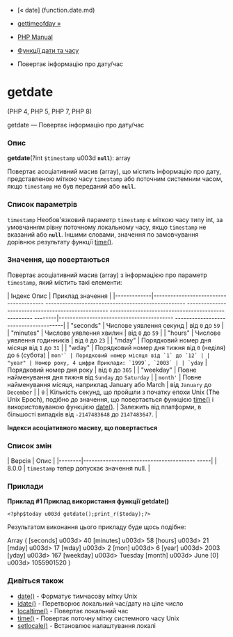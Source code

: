 - [« date] (function.date.md)
- [gettimeofday »](function.gettimeofday.md)

- [PHP Manual](index.md)
- [Функції дати та часу](ref.datetime.md)
- Повертає інформацію про дату/час

# getdate

(PHP 4, PHP 5, PHP 7, PHP 8)

getdate — Повертає інформацію про дату/час

### Опис

**getdate**(?int `$timestamp` u003d **`null`**): array

Повертає асоціативний масив (array), що містить інформацію про дату,
представленою міткою часу `timestamp` або поточним системним
часом, якщо `timestamp` не був переданий або **`null`**.

### Список параметрів

`timestamp`
Необов'язковий параметр `timestamp` є міткою часу
типу int, за умовчанням рівну поточному локальному часу, якщо
`timestamp` не вказаний або **`null`**. Іншими словами, значення по
замовчування дорівнює результату функції [time()](function.time.md).

### Значення, що повертаються

Повертає асоціативний масив (array) з інформацією про параметр
`timestamp`, який містить такі елементи:

| Індекс Опис | Приклад значення |
|-------------|--------------------------------------- -------------------------------------------------- -------------------------------------------------- -------------------------------------------------- --------|----------------------------------------- --------------------------------------|
| "seconds" | Числове уявлення секунд | від `0` до `59` |
| "minutes" | Числове уявлення хвилин | від `0` до `59` |
| "hours" | Числове уявлення годинників | від `0` до `23` |
| "mday" | Порядковий номер дня місяця від `1` до `31` |
| "wday" | Порядковий номер дня тижня від `0` (неділя) до `6` (субота)
| ``mon'` | Порядковий номер місяця від `1` до `12` |
| "year" | Номер року, 4 цифри Приклади: `1999`, `2003` |
| `yday`` | Порядковий номер дня року | від `0` до `365` |
| "weekday" | Повне найменування дня тижня від `Sunday` до `Saturday` |
| ``month'`` | Повне найменування місяця, наприклад January або March | від `January` до `December` |
| `0` | Кількість секунд, що пройшли з початку епохи Unix (The Unix Epoch), подібно до значення, що повертається функцією [time()](function.time.md) і використовуваною функцією [date()](function.date.md). | Залежить від платформи, в більшості випадків від `-2147483648` до `2147483647`. |

**Індекси асоціативного масиву, що повертається**

### Список змін

| Версія | Опис |
|--------|---------------------------------------- -----|
| 8.0.0 | `timestamp` тепер допускає значення null. |

### Приклади

**Приклад #1 Приклад використання функції **getdate()****

` <?php$today u003d getdate();print_r($today);?> `

Результатом виконання цього прикладу буде щось подібне:

Array
(
[seconds] u003d> 40
[minutes] u003d> 58
[hours] u003d> 21
[mday] u003d> 17
[wday] u003d> 2
[mon] u003d> 6
[year] u003d> 2003
[yday] u003d> 167
[weekday] u003d> Tuesday
[month] u003d> June
[0] u003d> 1055901520
)

### Дивіться також

- [date()](function.date.md) - Форматує тимчасову мітку Unix
- [idate()](function.idate.md) - Перетворює локальний час/дату на
ціле число
- [localtime()](function.localtime.md) - Повертає локальний час
- [time()](function.time.md) - Повертає поточну мітку системного
часу Unix
- [setlocale()](function.setlocale.md) - Встановлює налаштування
локалі
